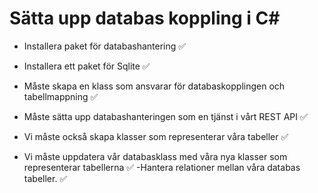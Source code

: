 # Sätta upp databas koppling i C#

- Installera paket för databashantering ✅
- Installera ett paket för Sqlite ✅

- Måste skapa en klass som ansvarar för databaskopplingen och tabellmappning ✅
- Måste sätta upp databashanteringen som en tjänst i vårt REST API ✅
- Vi måste också skapa klasser som representerar våra tabeller ✅
- Vi måste uppdatera vår databasklass med våra nya klasser som representerar tabellerna ✅
  -Hantera relationer mellan våra databas tabeller. ✅
